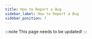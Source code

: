 ```yaml
---
title: How to Report a Bug
sidebar_label: How to Report a Bug
sidebar_position: 7
---
```


:::note
This page needs to be updated! 
:::
